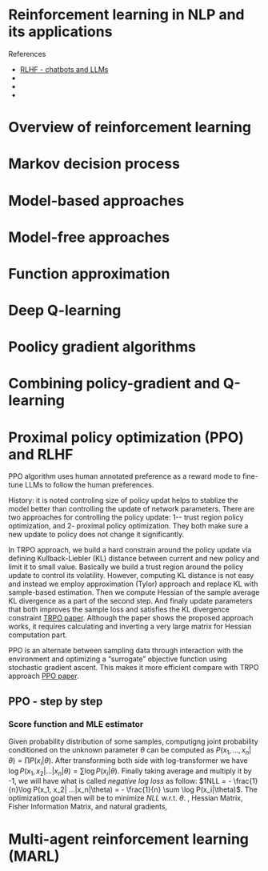 <h1>Reinforcement learning in NLP and its applications</h1>

References
- [RLHF - chatbots and LLMs](https://learning.oreilly.com/library/view/deep-reinforcement-learning/9798868802737/)
- []()
- []()
- []()

# Overview of reinforcement learning 

# Markov decision process

# Model-based approaches

# Model-free approaches

# Function approximation

# Deep Q-learning


# Poolicy gradient algorithms

# Combining policy-gradient and Q-learning

# Proximal policy optimization (PPO) and RLHF

PPO algorithm uses human annotated preference as a reward mode to fine-tune LLMs to follow the human preferences. 

History: it is noted controling size of policy updat helps to stablize the model better than controlling the update of network parameters. There are two approaches for controlling the policy update: 1-- trust region policy optimization, and 2- proximal policy optimization. They both make sure a new update to policy does not change it significantly. 

In TRPO approach, we build a hard constrain around the policy update via defining Kullback-Liebler (KL) distance between current and new policy and limit it to small value. Basically we build a trust region around the policy update to control its volatility. However, computing KL distance is not easy and instead we employ approximation (Tylor) approach and replace KL with sample-based estimation. Then we compute Hessian of the sample average KL divergence as a part of the second step. And finaly update parameters that both improves the sample loss and satisfies the KL divergence constraint [TRPO paper](https://arxiv.org/pdf/1502.05477). Although the paper shows the proposed approach works, it requires calculating and inverting a very large matrix for Hessian computation part.

PPO is an alternate between sampling data through interaction with the environment and optimizing a “surrogate” objective function using stochastic gradient ascent. This makes it more efficient compare with TRPO approach [PPO paper](). 

## PPO - step by step

### Score function and MLE estimator
Given probability distribution of some samples, computigng joint probability conditioned on the unknown parameter $\theta$ can be computed as $P(x_1, ..., x_n|\theta) = \prod P(x_i|\theta)$. After transforming both side with log-transformer we have $\log P(x_1, x_2| ...|x_n|\theta) = \sum \log P(x_i|\theta)$. Finally taking average and multiply it by -1, we will have what is called _negative log loss_ as follow: $1NLL = - \frac{1}{n\}\log P(x_1, x_2| ...|x_n|\theta) =  - \frac{1}{n} \sum \log P(x_i|\theta)$. The optimization goal then will be to minimize $NLL$ w.r.t. $\theta$.
, Hessian Matrix, Fisher Information Matrix, and natural gradients,


# Multi-agent reinforcement learning (MARL)

# 
